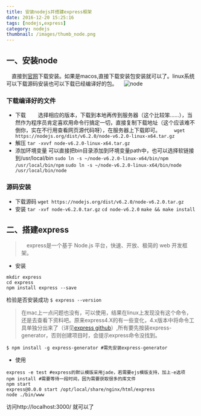 ```yaml
---
title: 安装nodejs并搭建express框架
date: 2016-12-20 15:25:16
tags: [nodejs,express]
category: nodejs
thumbnail: /images/thumb_node.png
---
```


## 一、安装node
　直接到[官网](http://nodejs.cn/)下载安装。如果是macos,直接下载安装包安装就可以了。linux系统可以下载源码安装也可以下载已经编译好的包。
　![node](/images/node_01.png)
　
### 下载编译好的文件
* 下载
　　选择相应的版本，下载到本地再传到服务器（这个比较笨……），当然作为程序员肯定喜欢用命令行搞定一切，直接复制下载地址（这个应该难不倒你，实在不行用查看网页源代码呀），在服务器上下载即可。
　　 
`wget https://nodejs.org/dist/v6.2.0/node-v6.2.0-linux-x64.tar.gz`
* 解压
`tar -xvvf node-v6.2.0-linux-x64.tar.gz`
* 添加环境变量
可以直接把bin目录添加到环境变量path中，也可以选择软链接到/usr/local/bin
`sudo ln -s ~/node-v6.2.0-linux-x64/bin/npm  /usr/local/bin/npm`
`sudo ln -s ~/node-v6.2.0-linux-x64/bin/node  /usr/local/bin/node`

### 源码安装
* 下载源码
`wget https://nodejs.org/dist/v6.2.0/node-v6.2.0.tar.gz`
* 安装
`tar -xvf node-v6.2.0.tar.gz`
`cd node-v6.2.0`
`make && make install`
## 二、搭建express

> 　express是一个基于 Node.js 平台，快速、开放、极简的 web 开发框架。
* 安装

```
mkdir express
cd express
npm install express --save
```
检验是否安装成功
`$ express --version`
> 在mac上一点问题也没有，可以使用，结果在linux上发现没有这个命令，还是去查看下资料吧。原来express4.X的有一些变化，4.x版本中将命令工具单独分出来了（详见[express github](https://github.com/expressjs/generator)）,所有要先按装express-generator，否则创建项目时，会提示express命令没找到。

`$ npm install -g express-generator #需先安装express-generator`

* 使用

```
express -e test #express的默认模版采用jade，若需要ejs模版支持，加上-e选项
npm install #需要等待一段时间，因为需要获取很多的库文件
npm start
express@0.0.0 start /opt/local/share/nginx/html/express
node ./bin/www
```
访问http://localhost:3000/ 就可以了


　　 

